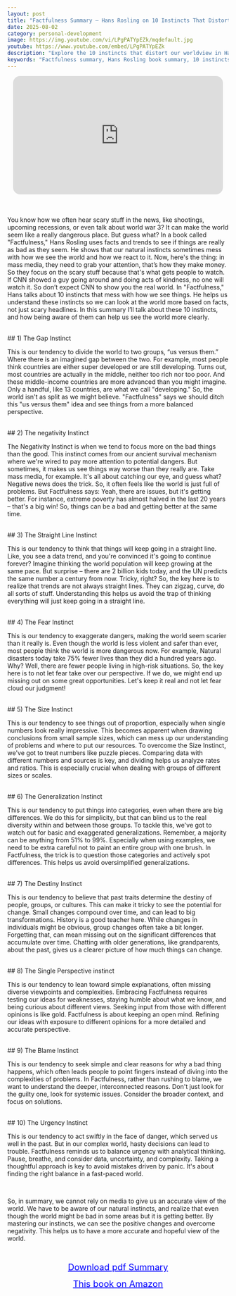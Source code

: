 ```yaml
---
layout: post
title: "Factfulness Summary – Hans Rosling on 10 Instincts That Distort How We See the World"
date: 2025-08-02
category: personal-development
image: https://img.youtube.com/vi/LPgPATYpEZk/mqdefault.jpg
youtube: https://www.youtube.com/embed/LPgPATYpEZk
description: "Explore the 10 instincts that distort our worldview in Hans Rosling’s 'Factfulness.' Learn how to replace fear and bias with facts to see the world more clearly and accurately."
keywords: "Factfulness summary, Hans Rosling book summary, 10 instincts, gap instinct, negativity instinct, worldview correction, data-driven thinking, media bias, global development trends"
---
```


<div style="display: flex; justify-content: center; margin-bottom: 20px;">
  <div style="aspect-ratio: 16 / 9; width: 95%; max-width: 700px; position: relative;">
    <iframe 
      src="https://www.youtube.com/embed/LPgPATYpEZk"
      title="Factfulness Summary – Hans Rosling on 10 Instincts That Distort How We See the World"
      allowfullscreen
      frameborder="0"
      style="position: absolute; inset: 0; width: 100%; height: 100%; border-radius: 16px;">
    </iframe>
  </div>
</div>

<div style="height: 15px;"></div>
<!-- ..................................................................... -->

You know how we often hear scary stuff in the news, like shootings, upcoming recessions, or even talk about world war 3? It can make the world seem like a really dangerous place. But guess what? In a book called "Factfulness," Hans Rosling uses facts and trends to see if things are really as bad as they seem. He shows that our natural instincts sometimes mess with how we see the world and how we react to it. Now, here's the thing: in mass media, they need to grab your attention, that’s how they make money. So they focus on the scary stuff because that's what gets people to watch. If CNN showed a guy going around and doing acts of kindness, no one will watch it. So don’t expect CNN to show you the real world. In "Factfulness," Hans talks about 10 instincts that mess with how we see things. He helps us understand these instincts so we can look at the world more based on facts, not just scary headlines. In this summary I’ll talk about these 10 instincts, and how being aware of them can help us see the world more clearly.

 

<br>
## 1)      The Gap Instinct


This is our tendency to divide the world to two groups, “us versus them.” Where there is an imagined gap between the two. For example, most people think countries are either super developed or are still developing. Turns out, most countries are actually in the middle, neither too rich nor too poor. And these middle-income countries are more advanced than you might imagine. Only a handful, like 13 countries, are what we call "developing."  So, the world isn't as split as we might believe. "Factfulness" says we should ditch this "us versus them" idea and see things from a more balanced perspective.

 

 

<br>
## 2)      The negativity Instinct


The Negativity Instinct is when we tend to focus more on the bad things than the good. This instinct comes from our ancient survival mechanism where we're wired to pay more attention to potential dangers. But sometimes, it makes us see things way worse than they really are. Take mass media, for example. It's all about catching our eye, and guess what? Negative news does the trick. So, it often feels like the world is just full of problems. But Factfulness says: Yeah, there are issues, but it's getting better. For instance, extreme poverty has almost halved in the last 20 years – that's a big win! So, things can be a bad and getting better at the same time.

 


<br>
## 3)      The Straight Line Instinct


This is our tendency to think that things will keep going in a straight line. Like, you see a data trend, and you're convinced it's going to continue forever? Imagine thinking the world population will keep growing at the same pace. But surprise – there are 2 billion kids today, and the UN predicts the same number a century from now. Tricky, right? So, the key here is to realize that trends are not always straight lines. They can zigzag, curve, do all sorts of stuff. Understanding this helps us avoid the trap of thinking everything will just keep going in a straight line.

 


<br>
## 4)      The Fear Instinct


This is our tendency to exaggerate dangers, making the world seem scarier than it really is. Even though the world is less violent and safer than ever, most people think the world is more dangerous now. For example, Natural disasters today take 75% fewer lives than they did a hundred years ago. Why? Well, there are fewer people living in high-risk situations. So, the key here is to not let fear take over our perspective. If we do, we might end up missing out on some great opportunities. Let's keep it real and not let fear cloud our judgment!

 


<br>
## 5)      The Size Instinct


This is our tendency to see things out of proportion, especially when single numbers look really impressive. This becomes apparent when drawing conclusions from small sample sizes, which can mess up our understanding of problems and where to put our resources. To overcome the Size Instinct, we've got to treat numbers like puzzle pieces. Comparing data with different numbers and sources is key, and dividing helps us analyze rates and ratios. This is especially crucial when dealing with groups of different sizes or scales.



<br>
## 6)      The Generalization Instinct


This is our tendency to put things into categories, even when there are big differences. We do this for simplicity, but that can blind us to the real diversity within and between those groups. To tackle this, we've got to watch out for basic and exaggerated generalizations. Remember, a majority can be anything from 51% to 99%. Especially when using examples, we need to be extra careful not to paint an entire group with one brush. In Factfulness, the trick is to question those categories and actively spot differences. This helps us avoid oversimplified generalizations.

 


<br>
## 7)      The Destiny Instinct


This is our tendency to believe that past traits determine the destiny of people, groups, or cultures. This can make it tricky to see the potential for change. Small changes compound over time, and can lead to big transformations. History is a good teacher here. While changes in individuals might be obvious, group changes often take a bit longer. Forgetting that, can mean missing out on the significant differences that accumulate over time. Chatting with older generations, like grandparents, about the past, gives us a clearer picture of how much things can change.

 


<br>
## 8)      The Single Perspective instinct


This is our tendency to lean toward simple explanations, often missing diverse viewpoints and complexities. Embracing Factfulness requires testing our ideas for weaknesses, staying humble about what we know, and being curious about different views. Seeking input from those with different opinions is like gold. Factfulness is about keeping an open mind. Refining our ideas with exposure to different opinions for a more detailed and accurate perspective.

 


<br>
## 9)      The Blame Instinct


This is our tendency to seek simple and clear reasons for why a bad thing happens, which often leads people to point fingers instead of diving into the complexities of problems. In Factfulness, rather than rushing to blame, we want to understand the deeper, interconnected reasons.  Don't just look for the guilty one, look for systemic issues. Consider the broader context, and focus on solutions.

 


<br>
## 10)   The Urgency Instinct


This is our tendency to act swiftly in the face of danger, which served us well in the past. But in our complex world, hasty decisions can lead to trouble. Factfulness reminds us to balance urgency with analytical thinking. Pause, breathe, and consider data, uncertainty, and complexity. Taking a thoughtful approach is key to avoid mistakes driven by panic. It's about finding the right balance in a fast-paced world.

 

<br>

So, in summary, we cannot rely on media to give us an accurate view of the world. We have to be aware of our natural instincts, and realize that even though the world might be bad in some areas but it is getting better. By mastering our instincts, we can see the positive changes and overcome negativity. This helps us to have a more accurate and hopeful view of the world.


<br>
<p style="text-align: center;">
  <a href="https://summary.readandgrowwise.com/factfulness" target="_blank" style="color: blue; text-decoration: underline; font-size: 20px;">
    Download pdf Summary
  </a>
</p>
<p style="text-align: center;">
  <a href="https://amzn.to/4apDhot" target="_blank" style="color: blue; text-decoration: underline; font-size: 20px;">
    This book on Amazon
  </a>
</p>
